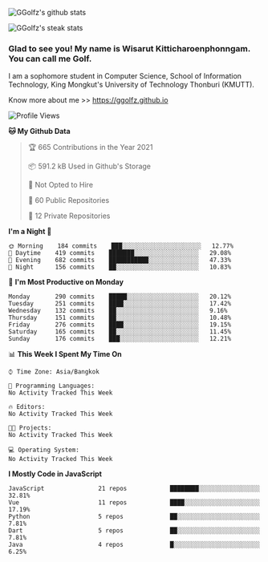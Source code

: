 ![GGolfz's github stats](https://github-readme-stats.vercel.app/api?username=ggolfz&count_private=true&show_icons=true&theme=radical)

![GGolfz's steak stats](https://github-readme-streak-stats.herokuapp.com/?user=ggolfz&count_private=true&theme=radical)

### Glad to see you! My name is Wisarut Kitticharoenphonngam. You can call me Golf.

I am a sophomore student in Computer Science, School of Information Technology, King Mongkut's University of Technology Thonburi (KMUTT).

Know more about me >> https://ggolfz.github.io

<!--START_SECTION:waka-->
![Profile Views](http://img.shields.io/badge/Profile%20Views-15-blue)

**🐱 My Github Data** 

> 🏆 665 Contributions in the Year 2021
 > 
> 📦 591.2 kB Used in Github's Storage 
 > 
> 🚫 Not Opted to Hire
 > 
> 📜 60 Public Repositories 
 > 
> 🔑 12 Private Repositories  
 > 
**I'm a Night 🦉** 

```text
🌞 Morning    184 commits    ███░░░░░░░░░░░░░░░░░░░░░░   12.77% 
🌆 Daytime    419 commits    ███████░░░░░░░░░░░░░░░░░░   29.08% 
🌃 Evening    682 commits    ███████████░░░░░░░░░░░░░░   47.33% 
🌙 Night      156 commits    ██░░░░░░░░░░░░░░░░░░░░░░░   10.83%

```
📅 **I'm Most Productive on Monday** 

```text
Monday       290 commits    █████░░░░░░░░░░░░░░░░░░░░   20.12% 
Tuesday      251 commits    ████░░░░░░░░░░░░░░░░░░░░░   17.42% 
Wednesday    132 commits    ██░░░░░░░░░░░░░░░░░░░░░░░   9.16% 
Thursday     151 commits    ██░░░░░░░░░░░░░░░░░░░░░░░   10.48% 
Friday       276 commits    ████░░░░░░░░░░░░░░░░░░░░░   19.15% 
Saturday     165 commits    ██░░░░░░░░░░░░░░░░░░░░░░░   11.45% 
Sunday       176 commits    ███░░░░░░░░░░░░░░░░░░░░░░   12.21%

```


📊 **This Week I Spent My Time On** 

```text
⌚︎ Time Zone: Asia/Bangkok

💬 Programming Languages: 
No Activity Tracked This Week

🔥 Editors: 
No Activity Tracked This Week

🐱‍💻 Projects: 
No Activity Tracked This Week

💻 Operating System: 
No Activity Tracked This Week

```

**I Mostly Code in JavaScript** 

```text
JavaScript               21 repos            ████████░░░░░░░░░░░░░░░░░   32.81% 
Vue                      11 repos            ████░░░░░░░░░░░░░░░░░░░░░   17.19% 
Python                   5 repos             ██░░░░░░░░░░░░░░░░░░░░░░░   7.81% 
Dart                     5 repos             ██░░░░░░░░░░░░░░░░░░░░░░░   7.81% 
Java                     4 repos             █░░░░░░░░░░░░░░░░░░░░░░░░   6.25%

```



<!--END_SECTION:waka-->
